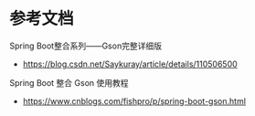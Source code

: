 # 参考文档
Spring Boot整合系列——Gson完整详细版
- https://blog.csdn.net/Saykuray/article/details/110506500

Spring Boot 整合 Gson 使用教程 
- https://www.cnblogs.com/fishpro/p/spring-boot-gson.html


